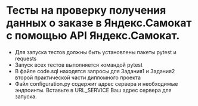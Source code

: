 ﻿# Тесты на проверку получения данных о заказе в Яндекс.Самокат с помощью API Яндекс.Самокат.
- Для запуска тестов должны быть установлены пакеты pytest и requests
- Запуск всех тестов выполняется командой pytest
- В файле code.sql находятся запросы для Задания1 и Задания2 второй практической части дипломного проекта
- Файл configuration.py содержит адрес сервера и необходимые эндпоинты. Вставьте в URL_SERVICE Ваш адрес сервера для запуска.